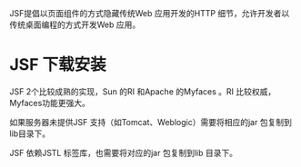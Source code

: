 JSF提倡以页面组件的方式隐藏传统Web 应用开发的HTTP 细节，允许开发者以传统桌面编程的方式开发Web 应用。

# JSF 下载安装 #
JSF 2个比较成熟的实现，Sun 的RI 和Apache 的Myfaces 。RI 比较权威，Myfaces功能更强大。

如果服务器未提供JSF 支持（如Tomcat、Weblogic）需要将相应的jar 包复制到lib目录下。

JSF 依赖JSTL 标签库，也需要将对应的jar 包复制到lib 目录下。